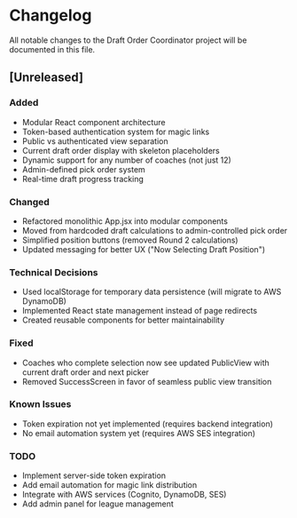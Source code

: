 # Changelog

All notable changes to the Draft Order Coordinator project will be documented in this file.

## [Unreleased]

### Added
- Modular React component architecture
- Token-based authentication system for magic links
- Public vs authenticated view separation
- Current draft order display with skeleton placeholders
- Dynamic support for any number of coaches (not just 12)
- Admin-defined pick order system
- Real-time draft progress tracking

### Changed
- Refactored monolithic App.jsx into modular components
- Moved from hardcoded draft calculations to admin-controlled pick order
- Simplified position buttons (removed Round 2 calculations)
- Updated messaging for better UX ("Now Selecting Draft Position")

### Technical Decisions
- Used localStorage for temporary data persistence (will migrate to AWS DynamoDB)
- Implemented React state management instead of page redirects
- Created reusable components for better maintainability

### Fixed
- Coaches who complete selection now see updated PublicView with current draft order and next picker
- Removed SuccessScreen in favor of seamless public view transition

### Known Issues
- Token expiration not yet implemented (requires backend integration)
- No email automation system yet (requires AWS SES integration)

### TODO
- Implement server-side token expiration
- Add email automation for magic link distribution
- Integrate with AWS services (Cognito, DynamoDB, SES)
- Add admin panel for league management